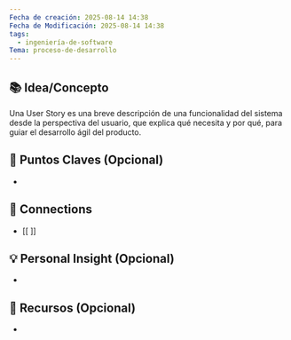```yaml
---
Fecha de creación: 2025-08-14 14:38
Fecha de Modificación: 2025-08-14 14:38
tags:
  - ingeniería-de-software
Tema: proceso-de-desarrollo
---
```



## 📚 Idea/Concepto 

Una User Story es una breve descripción de una funcionalidad del sistema desde la perspectiva del usuario, que explica qué necesita y por qué, para guiar el desarrollo ágil del producto.
## 📌 Puntos Claves (Opcional)
- 

## 🔗 Connections
- [[ ]]

## 💡 Personal Insight (Opcional)
- 
## 🧾 Recursos (Opcional)
- 